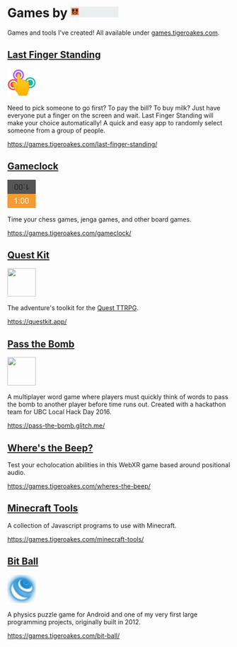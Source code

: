 <h1>
  Games by
  <picture>
    <source media="(prefers-color-scheme: dark)" srcset="https://raw.githubusercontent.com/NotWoods/NotWoods/main/logo-dark.svg">
    <img src="https://raw.githubusercontent.com/NotWoods/NotWoods/main/logo.svg" alt="Tiger Oakes" width="109" height="24">
  </picture>
</h1>

Games and tools I've created! All available under
[games.tigeroakes.com](https://games.tigeroakes.com).

## [Last Finger Standing](last-finger-standing)

<img alt="" src="last-finger-standing/public/icon.svg" width="64" height="64">

Need to pick someone to go first? To pay the bill? To buy milk? Just have
everyone put a finger on the screen and wait. Last Finger Standing will make
your choice automatically! A quick and easy app to randomly select someone from
a group of people.

https://games.tigeroakes.com/last-finger-standing/

## [Gameclock](gameclock)

<img alt="" src="gameclock/public/icons/app.svg" width="64" height="64">

Time your chess games, jenga games, and other board games.

https://games.tigeroakes.com/gameclock/

## [Quest Kit](https://github.com/NotWoods/quest-tools)

<img alt="" src="https://questkit.app/images/logo.svg" width="64" height="64">

The adventure's toolkit for the [Quest TTRPG](https://www.adventure.game/).

https://questkit.app/

## [Pass the Bomb](https://github.com/NotWoods/pass-the-bomb)

<img alt="" src="https://github.com/NotWoods/pass-the-bomb/raw/master/public/bomb.svg" width="64" height="64">

A multiplayer word game where players must quickly think of words to pass the
bomb to another player before time runs out. Created with a hackathon team for
UBC Local Hack Day 2016.

https://pass-the-bomb.glitch.me/

## [Where's the Beep?](wheres-the-beep)

Test your echolocation abilities in this WebXR game based around positional
audio.

https://games.tigeroakes.com/wheres-the-beep/

## [Minecraft Tools](minecraft-tools)

A collection of Javascript programs to use with Minecraft.

https://games.tigeroakes.com/minecraft-tools/

## [Bit Ball](https://github.com/NotWoods/bit-ball)

<img alt="" src="https://raw.githubusercontent.com/NotWoods/bit-ball/master/src/Icon-512.png" width="64" height="64">

A physics puzzle game for Android and one of my very first large programming
projects, originally built in 2012.

https://games.tigeroakes.com/bit-ball/
